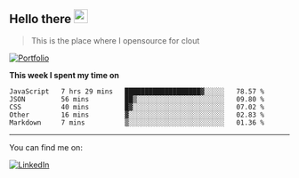 <h2>Hello there <img src="https://camo.githubusercontent.com/2019d90b5d6b109833b6e130852e36fce013bb14/68747470733a2f2f63756c746f667468657061727479706172726f742e636f6d2f706172726f74732f68642f6c6170746f705f706172726f742e676966" width="25px"></h2>

>This is the place where I opensource for clout

[![Portfolio](https://img.shields.io/badge/web-portfolio-black)](https://izqalan.github.io/?utm_source=github&utm_medium=social&utm_campaign=portfolio)

**This week I spent my time on**
<!--START_SECTION:waka-->
```text
JavaScript   7 hrs 29 mins   ███████████████████▓░░░░░   78.57 % 
JSON         56 mins         ██▒░░░░░░░░░░░░░░░░░░░░░░   09.80 % 
CSS          40 mins         █▓░░░░░░░░░░░░░░░░░░░░░░░   07.02 % 
Other        16 mins         ▓░░░░░░░░░░░░░░░░░░░░░░░░   02.83 % 
Markdown     7 mins          ▒░░░░░░░░░░░░░░░░░░░░░░░░   01.36 % 
```
<!--END_SECTION:waka-->
___

You can find me on:

[![LinkedIn](https://img.omvr.io/linkedin.svg)](https://www.linkedin.com/in/izqalan/)

